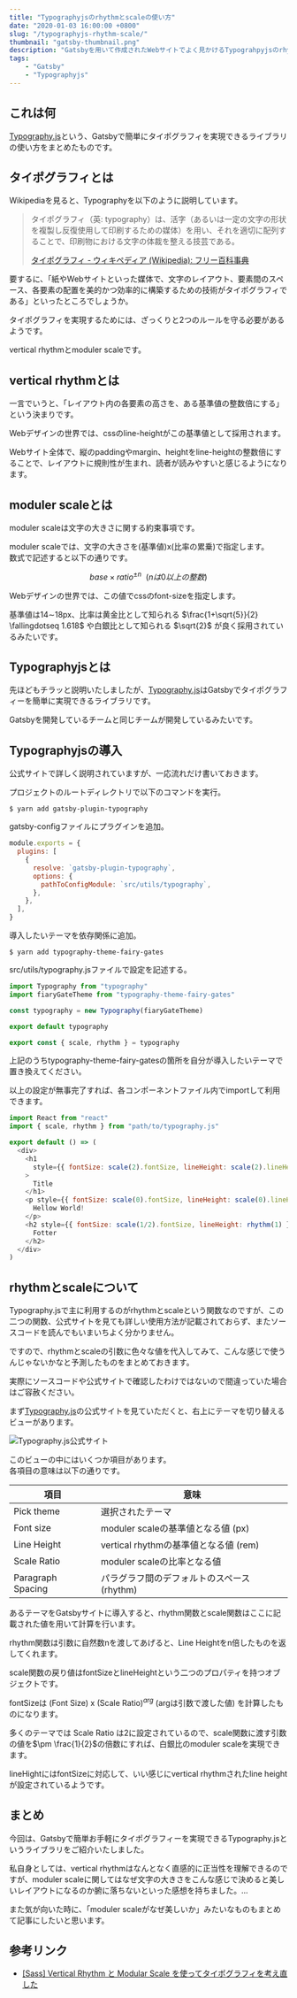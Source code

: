 ```yaml
---
title: "Typographyjsのrhythmとscaleの使い方"
date: "2020-01-03 16:00:00 +0800"
slug: "/typographyjs-rhythm-scale/"
thumbnail: "gatsby-thumbnail.png"
description: "Gatsbyを用いて作成されたWebサイトでよく見かけるTypograhpyjsのrhythmとscaleの使い方をまとめました。"
tags:
    - "Gatsby"
    - "Typographyjs"
---
```


## これは何

[Typography.js](https://kyleamathews.github.io/typography.js/)という、Gatsbyで簡単にタイポグラフィを実現できるライブラリの使い方をまとめたものです。

## タイポグラフィとは

Wikipediaを見ると、Typographyを以下のように説明しています。

> タイポグラフィ（英: typography）は、活字（あるいは一定の文字の形状を複製し反復使用して印刷するための媒体）を用い、それを適切に配列することで、印刷物における文字の体裁を整える技芸である。  
>
> [タイポグラフィ - ウィキペディア (Wikipedia): フリー百科事典](https://ja.wikipedia.org/wiki/%E3%82%BF%E3%82%A4%E3%83%9D%E3%82%B0%E3%83%A9%E3%83%95%E3%82%A3)

要するに、「紙やWebサイトといった媒体で、文字のレイアウト、要素間のスペース、各要素の配置を美的かつ効率的に構築するための技術がタイポグラフィである」といったところでしょうか。

タイポグラフィを実現するためには、ざっくりと2つのルールを守る必要があるようです。

vertical rhythmとmoduler scaleです。

## vertical rhythmとは

一言でいうと、「レイアウト内の各要素の高さを、ある基準値の整数倍にする」という決まりです。

Webデザインの世界では、cssのline-heightがこの基準値として採用されます。

Webサイト全体で、縦のpaddingやmargin、heightをline-heightの整数倍にすることで、レイアウトに規則性が生まれ、読者が読みやすいと感じるようになります。

## moduler scaleとは

moduler scaleは文字の大きさに関する約束事項です。

moduler scaleでは、文字の大きさを(基準値)x(比率の累乗)で指定します。  
数式で記述すると以下の通りです。

$$
base \times ratio^{\pm n} \ \ (nは0以上の整数)
$$

Webデザインの世界では、この値でcssのfont-sizeを指定します。

基準値は14$\sim$18px、比率は黄金比として知られる $\frac{1+\sqrt{5}}{2} \fallingdotseq 1.618$ や白銀比として知られる $\sqrt{2}$ が良く採用されているみたいです。

## Typographyjsとは

先ほどもチラッと説明いたしましたが、[Typography.js](https://kyleamathews.github.io/typography.js/)はGatsbyでタイポグラフィーを簡単に実現できるライブラリです。

Gatsbyを開発しているチームと同じチームが開発しているみたいです。


## Typographyjsの導入

公式サイトで詳しく説明されていますが、一応流れだけ書いておきます。

プロジェクトのルートディレクトリで以下のコマンドを実行。

```shell
$ yarn add gatsby-plugin-typography
```

gatsby-configファイルにプラグインを追加。

```javascript:title=gatsby-config.js
module.exports = {
  plugins: [
    {
      resolve: `gatsby-plugin-typography`,
      options: {
        pathToConfigModule: `src/utils/typography`,
      },
    },
  ],
}
```

導入したいテーマを依存関係に追加。

```shell
$ yarn add typography-theme-fairy-gates
```

src/utils/typography.jsファイルで設定を記述する。

```javascript:title=src/utils/typography.js
import Typography from "typography"
import fiaryGateTheme from "typography-theme-fairy-gates"

const typography = new Typography(fiaryGateTheme)

export default typography

export const { scale, rhythm } = typography
```

上記のうちtypography-theme-fairy-gatesの箇所を自分が導入したいテーマで置き換えてください。

以上の設定が無事完了すれば、各コンポーネントファイル内でimportして利用できます。

```javascript
import React from "react"
import { scale, rhythm } from "path/to/typography.js"

export default () => (
  <div>
    <h1
      style={{ fontSize: scale(2).fontSize, lineHeight: scale(2).lineHeight }}
    >
      Title
    </h1>
    <p style={{ fontSize: scale(0).fontSize, lineHeight: scale(0).lineHeight }}>
      Hellow World!
    </p>
    <h2 style={{ fontSize: scale(1/2).fontSize, lineHeight: rhythm(1) }}>
      Fotter
    </h2>
  </div>
)
```


## rhythmとscaleについて

Typography.jsで主に利用するのがrhythmとscaleという関数なのですが、この二つの関数、公式サイトを見ても詳しい使用方法が記載されておらず、またソースコードを読んでもいまいちよく分かりません。

ですので、rhythmとscaleの引数に色々な値を代入してみて、こんな感じで使うんじゃないかなと予測したものをまとめておきます。

実際にソースコードや公式サイトで確認したわけではないので間違っていた場合はご容赦ください。

まず[Typography.js](https://kyleamathews.github.io/typography.js/)の公式サイトを見ていただくと、右上にテーマを切り替えるビューがあります。

![Typography.js公式サイト](./Screenshot_2020-01-10&#32;Typography&#32;js.png)

このビューの中にはいくつか項目があります。  
各項目の意味は以下の通りです。

|項目|意味|
|---|---|
|Pick theme|選択されたテーマ|
|Font size|moduler scaleの基準値となる値 (px)|
|Line Height|vertical rhythmの基準値となる値 (rem)|
|Scale Ratio|moduler scaleの比率となる値|
|Paragraph Spacing|パラグラフ間のデフォルトのスペース (rhythm)|

あるテーマをGatsbyサイトに導入すると、rhythm関数とscale関数はここに記載された値を用いて計算を行います。

rhythm関数は引数に自然数nを渡してあげると、Line Heightをn倍したものを返してくれます。

scale関数の戻り値はfontSizeとlineHeightという二つのプロパティを持つオブジェクトです。  

fontSizeは (Font Size) x (Scale Ratio)$^{arg}$ (argは引数で渡した値) を計算したものになります。

多くのテーマでは Scale Ratio は2に設定されているので、scale関数に渡す引数の値を$\pm \frac{1}{2}$の倍数にすれば、白銀比のmoduler scaleを実現できます。

lineHightにはfontSizeに対応して、いい感じにvertical rhythmされたline heightが設定されているようです。


## まとめ

今回は、Gatsbyで簡単お手軽にタイポグラフィーを実現できるTypography.jsというライブラリをご紹介いたしました。

私自身としては、vertical rhythmはなんとなく直感的に正当性を理解できるのですが、moduler scaleに関してはなぜ文字の大きさをこんな感じで決めると美しいレイアウトになるのか腑に落ちないといった感想を持ちました。...

また気が向いた時に、「moduler scaleがなぜ美しいか」みたいなものもまとめて記事にしたいと思います。

## 参考リンク

- [[Sass] Vertical Rhythm と Modular Scale を使ってタイポグラフィを考え直した ](https://b.0218.jp/20170326001009.html)